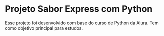 # Projeto Sabor Express com Python

Esse projeto foi desenvolvido com base do curso de Python da Alura. Tem como objetivo principal para estudos.